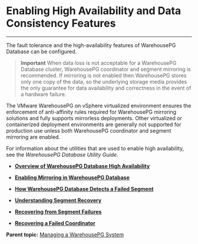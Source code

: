 # Enabling High Availability and Data Consistency Features
---

The fault tolerance and the high-availability features of WarehousePG Database can be configured.

> **Important** When data loss is not acceptable for a WarehousePG Database cluster, WarehousePG coordinator and segment mirroring is recommended. If mirroring is not enabled then WarehousePG stores only one copy of the data, so the underlying storage media provides the only guarantee for data availability and correctness in the event of a hardware failure.

The VMware WarehousePG on vSphere virtualized environment ensures the enforcement of anti-affinity rules required for WarehousePG mirroring solutions and fully supports mirrorless deployments. Other virtualized or containerized deployment environments are generally not supported for production use unless both WarehousePG coordinator and segment mirroring are enabled.

For information about the utilities that are used to enable high availability, see the *WarehousePG Database Utility Guide*.

-   **[Overview of WarehousePG Database High Availability](../../highavail/topics/g-overview-of-high-availability-in-greenplum-database.html)**  

-   **[Enabling Mirroring in WarehousePG Database](../../highavail/topics/g-enabling-mirroring-in-greenplum-database.html)**  

-   **[How WarehousePG Database Detects a Failed Segment](../../highavail/topics/g-detecting-a-failed-segment.html)**  

-   **[Understanding Segment Recovery](../../highavail/topics/g-understanding-segment-recovery.html)**  

-   **[Recovering from Segment Failures](../../highavail/topics/g-recovering-from-segment-failures.html)**  

-   **[Recovering a Failed Coordinator](../../highavail/topics/g-recovering-a-failed-coordinator.html)**  


**Parent topic:** [Managing a WarehousePG System](../../managing/managing.html)

